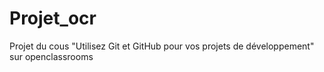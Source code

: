 # Projet_ocr
Projet du cous "Utilisez Git et GitHub pour vos projets de développement" sur openclassrooms
